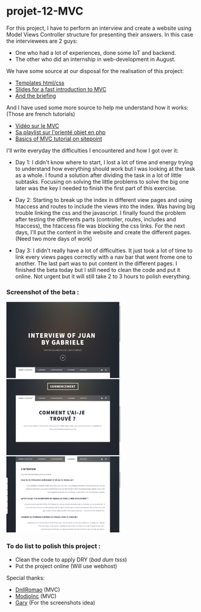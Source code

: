 # projet-12-MVC

For this project, I have to perform an interview and create a website using Model Views Controller structure for presenting their answers.
In this case the interviewees are 2 guys: 
* One who had a lot of experiences, done some IoT and backend.
* The other who did an internship in web-development in August.

We have some source at our disposal for the realisation of this project:

* [Templates html/css](https://html5up.net/)
* [Slides for a fast introduction to MVC](https://github.com/becodeorg/BXLCentral/blob/master/Projects/12-MVC/MVC.pdf)
* [And the briefing](https://github.com/becodeorg/BXLCentral/tree/master/Projects/12-MVC)

And I have used some more source to help me understand how it works: (Those are french tutorials)

* [Vidéo sur le MVC](https://www.youtube.com/watch?v=HhVY6ofLym8&index=21&list=PLjwdMgw5TTLVDKy8ikf5Df5fnMqY-ec16)
* [Sa playlist sur l'orienté objet en php](https://www.youtube.com/playlist?list=PLjwdMgw5TTLVDKy8ikf5Df5fnMqY-ec16)
* [Basics of MVC tutorial on sitepoint](https://www.sitepoint.com/the-mvc-pattern-and-php-1/)

I'll write everyday the difficulties I encountered and how I got over it:
* Day 1: I didn't know where to start, I lost a lot of time and energy trying to understand how everything should work but I was looking at the task as a whole. I found a solution after dividing the task in a lot of little subtasks. Focusing on solving the little problems to solve the big one later was the key I needed to finish the first part of this exercise.
 
* Day 2: Starting to break up the index in different view pages and using htaccess and routes to include the views into the index. Was having big trouble linking the css and the javascript. I finally found the problem after testing the differents parts (controller, routes, includes and htaccess), the htaccess file was blocking the css links. For the next days, I'll put the content in the website and create the different pages. (Need two more days of work)

* Day 3: I didn't really have a lot of difficulties. It just took a lot of time to link every views pages correctly with a nav bar that went frome one to another. The last part was to put content in the different pages. I finished the beta today but I still need to clean the code and put it online. Not urgent but it will still take 2 to 3 hours to polish everything.

### Screenshot of the beta : 
<img src ='https://raw.githubusercontent.com/GabrieleVir/projet-12-MVC/master/Screenshots%20project/Screenshot%20from%202017-09-18%2020-08-15.png' width="300" height="200" style="display:inline-block">

<img src='https://raw.githubusercontent.com/GabrieleVir/projet-12-MVC/master/Screenshots%20project/Screenshot%20from%202017-09-18%2020-08-53.png' width="300" height="200" style="display:inline-block">

<img src='https://raw.githubusercontent.com/GabrieleVir/projet-12-MVC/master/Screenshots%20project/Screenshot%20from%202017-09-18%2020-10-00.png' width="300" height="200" style="display:inline-block">


### To do list to polish this project :
* Clean the code to apply DRY (*bad dum tsss*)
* Put the project online (Will use webhost)




Special thanks:

* [DnllRomao](https://github.com/dnllromao) (MVC)
* [ModjoInc](https://github.com/ModjoInc) (MVC)
* [Gary](https://github.com/GaryLuypaert) (For the screenshots idea)
